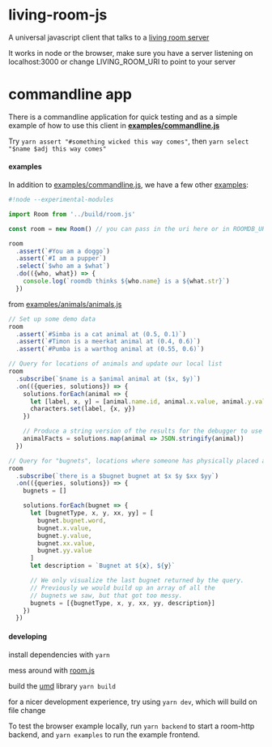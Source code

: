 # living-room-js

A universal javascript client that talks to a [living room server](https://github.com/jedahan/living-room-server)

It works in node or the browser, make sure you have a server listening on localhost:3000 or change LIVING_ROOM_URI to point to your server

# commandline app

There is a commandline application for quick testing and as a simple example of how to use this client in **[examples/commandline.js](./examples/commandline.js)**

Try `yarn assert "#something wicked this way comes"`, then `yarn select "$name $adj this way comes"`


#### examples

In addition to [examples/commandline.js](./examples/commandline.js), we have a few other [examples](./examples):

```javascript
#!node --experimental-modules

import Room from '../build/room.js'

const room = new Room() // you can pass in the uri here or in ROOMDB_URI

room
  .assert(`#You am a doggo`)
  .assert(`#I am a pupper`)
  .select(`$who am a $what`)
  .do(({who, what}) => {
    console.log(`roomdb thinks ${who.name} is a ${what.str}`)
  })
```

from [examples/animals/animals.js](./examples/animals/animals.js)

```js
// Set up some demo data
room
  .assert(`#Simba is a cat animal at (0.5, 0.1)`)
  .assert(`#Timon is a meerkat animal at (0.4, 0.6)`)
  .assert(`#Pumba is a warthog animal at (0.55, 0.6)`)

// Query for locations of animals and update our local list
room
  .subscribe(`$name is a $animal animal at ($x, $y)`)
  .on(({queries, solutions}) => {
    solutions.forEach(animal => {
      let [label, x, y] = [animal.name.id, animal.x.value, animal.y.value]
      characters.set(label, {x, y})
    })

    // Produce a string version of the results for the debugger to use
    animalFacts = solutions.map(animal => JSON.stringify(animal))
  })

// Query for "bugnets", locations where someone has physically placed a debugger.
room
  .subscribe(`there is a $bugnet bugnet at $x $y $xx $yy`)
  .on(({queries, solutions}) => {
    bugnets = []

    solutions.forEach(bugnet => {
      let [bugnetType, x, y, xx, yy] = [
        bugnet.bugnet.word,
        bugnet.x.value,
        bugnet.y.value,
        bugnet.xx.value,
        bugnet.yy.value
      ]
      let description = `Bugnet at ${x}, ${y}`

      // We only visualize the last bugnet returned by the query.
      // Previously we would build up an array of all the
      // bugnets we saw, but that got too messy.
      bugnets = [{bugnetType, x, y, xx, yy, description}]
    })
  })
```

#### developing

install dependencies with `yarn`

mess around with [room.js](./room.js)

build the [umd](https://github.com/umdjs/umd) library `yarn build`

for a nicer development experience, try using `yarn dev`, which will build on file change

To test the browser example locally, run `yarn backend` to start a room-http backend, and `yarn examples` to run the example frontend.
